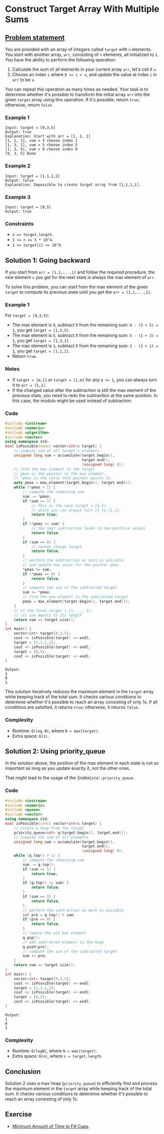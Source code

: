 # Construct Target Array With Multiple Sums

## [Problem statement](https://leetcode.com/problems/construct-target-array-with-multiple-sums/)
 
You are provided with an array of integers called `target` with `n` elements. You start with another array, `arr`, consisting of `n` elements, all initialized to `1`. You have the ability to perform the following operation:

1. Calculate the sum of all elements in your current array `arr`, let's call it `x`.
2. Choose an index `i` where `0 <= i < n`, and update the value at index `i` in `arr` to be `x`.

You can repeat this operation as many times as needed. Your task is to determine whether it's possible to transform the initial array `arr` into the given `target` array using this operation. If it's possible, return `true`; otherwise, return `false`.



### Example 1
```text
Input: target = [9,3,5]
Output: true
Explanation: Start with arr = [1, 1, 1] 
[1, 1, 1], sum = 3 choose index 1
[1, 3, 1], sum = 5 choose index 2
[1, 3, 5], sum = 9 choose index 0
[9, 3, 5] Done
```

### Example 2
```text
Input: target = [1,1,1,2]
Output: false
Explanation: Impossible to create target array from [1,1,1,1].
```

### Example 3
```text
Input: target = [8,5]
Output: true
``` 

### Constraints

* `n == target.length`.
* `1 <= n <= 5 * 10^4`.
* `1 <= target[i] <= 10^9`.

## Solution 1: Going backward

If you start from `arr = [1,1,...,1]` and follow the required procedure, the new element `x` you get for the next state is always the max element of `arr`. 

To solve this problem, you can start from the max element of the given `target` to compute its previous state until you get the `arr = [1,1,...,1]`.

### Example 1
For `target = [9,3,5]`:

* The max element is `9`, subtract it from the remaining sum: `9 - (3 + 5) = 1`, you get `target = [1,3,5]`.
* The max element is `5`, subtract it from the remaining sum: `5 - (1 + 3) = 1`, you get `target = [1,3,1]`.
* The max element is `3`, subtract it from the remaining sum: `3 - (1 + 1) = 1`, you get `target = [1,1,1]`.
* Return `true`.

### Notes
* If `target = [m,1]` or `target = [1,m]` for any `m >= 1`, you can always turn it to `arr = [1,1]`.
* If the changed value after the subtraction is still the max element of the previous state, you need to redo the subtraction at the same position. In this case, the modulo might be used instead of subtraction.

### Code
```cpp
#include <iostream>
#include <numeric>
#include <algorithm>
#include <vector>
using namespace std;
bool isPossible(const vector<int>& target) {
    // compute sum of all target's elements
    unsigned long sum = accumulate(target.begin(), 
                                   target.end(), 
                                   (unsigned long) 0);
    // find the max element in the target
    // pmax is the pointer to the max element,
    // *pmax is the value that pointer points to
    auto pmax = max_element(target.begin(), target.end());
    while (*pmax > 1) {
        // compute the remaining sum
        sum -= *pmax;
        if (sum == 1) {
            // This is the case target = [m,1], 
            // which you can always turn it to [1,1].
            return true;
        }        
        if (*pmax <= sum) {
            // the next subtraction leads to non-positive values
            return false;
        }
        if (sum == 0) {
            // cannot change target
            return false;
        }
        // perform the subtraction as much as possible
        // and update new value for the pointer pmax
        *pmax %= sum;
        if (*pmax == 0) {
            return false;
        }
        // compute the sum of the subtracted target
        sum += *pmax;
        // find the max element in the subtracted target
        pmax = max_element(target.begin(), target.end());
    }
    // if the final target = [1, .., 1],
    // its sum equals to its length
    return sum == target.size();
}
int main() {
    vector<int> target{9,3,5};
    cout << isPossible(target) << endl;
    target = {1,1,1,2};
    cout << isPossible(target) << endl;
    target = {8,5};
    cout << isPossible(target) << endl;
}
```
```text
Output:
1
0
1
```

This solution iteratively reduces the maximum element in the `target` array while keeping track of the total sum. It checks various conditions to determine whether it's possible to reach an array consisting of only 1s. If all conditions are satisfied, it returns `true`; otherwise, it returns `false`.

### Complexity
* Runtime: `O(log N)`, where `N = max(target)`.
* Extra space: `O(1)`.

## Solution 2: Using priority_queue

In the solution above, the position of the max element in each state is not so important as long as you update exactly it, not the other ones.

That might lead to the usage of the {index}`std::priority_queue`.

### Code
```cpp
#include <iostream>
#include <numeric>
#include <queue>
#include <vector>
using namespace std;
bool isPossible(const vector<int>& target) {
    // create a heap from the target
    priority_queue<int> q(target.begin(), target.end());
    // compute the sum of all elements
    unsigned long sum = accumulate(target.begin(), 
                                   target.end(), 
                                   (unsigned long) 0);
    while (q.top() > 1) {
        // compute the remaining sum
        sum -= q.top();
        if (sum == 1) {
            return true;
        }
        if (q.top() <= sum) {
            return false;
        }
        if (sum == 0) {
            return false;
        }
        // perform the subtraction as much as possible
        int pre = q.top() % sum;
        if (pre == 0) {
            return false;
        }
        // remove the old max element
        q.pop();
        // add subtracted element to the heap
        q.push(pre);
        // compute the sum of the subtracted target
        sum += pre;
    }
    return sum == target.size();
}
int main() {
    vector<int> target{9,3,5};
    cout << isPossible(target) << endl;
    target = {1,1,1,2};
    cout << isPossible(target) << endl;
    target = {8,5};
    cout << isPossible(target) << endl;
}
```
```text
Output:
1
0
1
```

### Complexity

* Runtime: `O(logN)`, where `N = max(target)`.
* Extra space: `O(n)`, where `n = target.length`.

## Conclusion

Solution 2 uses a max heap (`priority_queue`) to efficiently find and process the maximum element in the `target` array while keeping track of the total sum. It checks various conditions to determine whether it's possible to reach an array consisting of only 1s. 

## Exercise
- [Minimum Amount of Time to Fill Cups](https://leetcode.com/problems/minimum-amount-of-time-to-fill-cups/).


